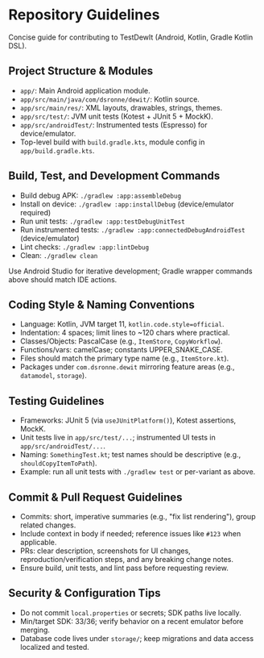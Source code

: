 # Repository Guidelines

Concise guide for contributing to TestDewIt (Android, Kotlin, Gradle Kotlin DSL).

## Project Structure & Modules

- `app/`: Main Android application module.
- `app/src/main/java/com/dsronne/dewit/`: Kotlin source.
- `app/src/main/res/`: XML layouts, drawables, strings, themes.
- `app/src/test/`: JVM unit tests (Kotest + JUnit 5 + MockK).
- `app/src/androidTest/`: Instrumented tests (Espresso) for device/emulator.
- Top-level build with `build.gradle.kts`, module config in `app/build.gradle.kts`.

## Build, Test, and Development Commands

- Build debug APK: `./gradlew :app:assembleDebug`
- Install on device: `./gradlew :app:installDebug` (device/emulator required)
- Run unit tests: `./gradlew :app:testDebugUnitTest`
- Run instrumented tests: `./gradlew :app:connectedDebugAndroidTest` (device/emulator)
- Lint checks: `./gradlew :app:lintDebug`
- Clean: `./gradlew clean`

Use Android Studio for iterative development; Gradle wrapper commands above should match IDE actions.

## Coding Style & Naming Conventions

- Language: Kotlin, JVM target 11, `kotlin.code.style=official`.
- Indentation: 4 spaces; limit lines to ~120 chars where practical.
- Classes/Objects: PascalCase (e.g., `ItemStore`, `CopyWorkflow`).
- Functions/vars: camelCase; constants UPPER_SNAKE_CASE.
- Files should match the primary type name (e.g., `ItemStore.kt`).
- Packages under `com.dsronne.dewit` mirroring feature areas (e.g., `datamodel`, `storage`).

## Testing Guidelines

- Frameworks: JUnit 5 (via `useJUnitPlatform()`), Kotest assertions, MockK.
- Unit tests live in `app/src/test/...`; instrumented UI tests in `app/src/androidTest/...`.
- Naming: `SomethingTest.kt`; test names should be descriptive (e.g., `shouldCopyItemToPath`).
- Example: run all unit tests with `./gradlew test` or per-variant as above.

## Commit & Pull Request Guidelines

- Commits: short, imperative summaries (e.g., "fix list rendering"), group related changes.
- Include context in body if needed; reference issues like `#123` when applicable.
- PRs: clear description, screenshots for UI changes, reproduction/verification steps, and any breaking change notes.
- Ensure build, unit tests, and lint pass before requesting review.

## Security & Configuration Tips

- Do not commit `local.properties` or secrets; SDK paths live locally.
- Min/target SDK: 33/36; verify behavior on a recent emulator before merging.
- Database code lives under `storage/`; keep migrations and data access localized and tested.

